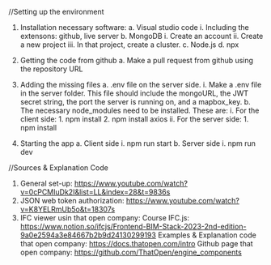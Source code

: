 //Setting up the environment
1.	Installation necessary software:
    a.	Visual studio code
        i.	Including the extensons: github, live server
    b.	MongoDB 
        i.	Create an account
        ii.	Create a new project
        iii.	In that project, create a cluster.
    c.	Node.js
    d.	npx
  	
2.	Getting the code from github
    a.	Make a pull request from github using the repository URL

   
3. Adding the missing files
    a.	.env file on the server side. 
        i.	Make a .env file in the server folder. This file should include the mongoURL, the JWT secret string, the port the server is running on, and a mapbox_key. 
    b.	The necessary node_modules need to be installed. These are:
        i.	For the client side:
            1.	npm install
            2.	npm install axios
        ii.	For the server side:
            1.	npm install
   
4.	Starting the app
    a.	Client side
        i.	npm run start
    b.	Server side
        i.	npm run dev



//Sources & Explanation Code
1. General set-up: https://www.youtube.com/watch?v=0cPCMIuDk2I&list=LL&index=28&t=9836s
2. JSON web token authorization: https://www.youtube.com/watch?v=K8YELRmUb5o&t=18307s
3. IFC viewer usin that open company:
    Course IFC.js: https://www.notion.so/ifcjs/Frontend-BIM-Stack-2023-2nd-edition-9a0e2594a3e84667b2b9d24130299193
    Examples & Explanation code that open company: https://docs.thatopen.com/intro
    Github page that open company: https://github.com/ThatOpen/engine_components
    
